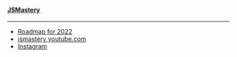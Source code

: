 #### [JSMastery](https://courses.webdevsimplified.com/) 

---

- [Roadmap for 2022](https://www.youtube.com/watch?v=xORdz1Hi9Gc)
- [jsmastery youtube.com](https://www.youtube.com/javascriptmastery)
- [Instagram](https://www.youtube.com/redirect?event=channel_banner&redir_token=QUFFLUhqa3NXTmw3Ul84cFFqdHEySDBHY0tHMGEtRzBtZ3xBQ3Jtc0tsekc3MnNyeTNQVUk1S3pTc0RnaFZhT01YSWVRV1N1aXdpQWZsb0NkcWgtd2ZkQ2tOTmpsU0MyLTdKQ3VIX2FLRk5iUkNxa2JvZG9uNWJYNjJsZ2lNRkV2dldtUUloYWVickRTM2V6N0RLMHBsR3phaw&q=https%3A%2F%2Fwww.instagram.com%2Fjavascriptmastery%2F)